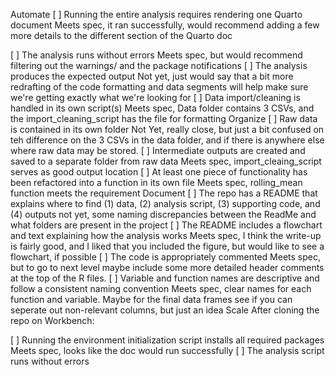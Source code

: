 Automate
[ ] Running the entire analysis requires rendering one Quarto document
Meets spec, it ran successfully, would recommend adding a few more details to the different section of the Quarto doc

[ ] The analysis runs without errors
Meets spec, but would recommend filtering out the warnings/ and the package notifications
[ ] The analysis produces the expected output
Not yet, just would say that a bit more redrafting of the code formatting and data segments will help make sure we're getting exactly what we're looking for
[ ] Data import/cleaning is handled in its own script(s)
Meets spec, Data folder contains 3 CSVs, and the import_cleaning_script has the file for formatting
Organize
[ ] Raw data is contained in its own folder
Not Yet, really close, but just a bit confused on teh difference on the 3 CSVs in the data folder, and if there is anywhere else where raw data may be stored. 
[ ] Intermediate outputs are created and saved to a separate folder from raw data
Meets spec, import_cleaing_script serves as good output location
[ ] At least one piece of functionality has been refactored into a function in its own file
Meets spec, rolling_mean function meets the requirement
Document
[ ] The repo has a README that explains where to find (1) data, (2) analysis script, (3) supporting code, and (4) outputs
not yet, some naming discrepancies between the ReadMe and what folders are present in the project
[ ] The README includes a flowchart and text explaining how the analysis works
Meets spec, I think the write-up is fairly good, and I liked that you included the figure, but would like to see a flowchart, if possible
[ ] The code is appropriately commented
Meets spec, but to go to next level maybe include some more detailed header comments at the top of the R files.
[ ] Variable and function names are descriptive and follow a consistent naming convention
Meets spec, clear names for each function and variable. Maybe for the final data frames see if you can seperate out non-relevant columns, but just an idea
Scale
After cloning the repo on Workbench:

[ ] Running the environment initialization script installs all required packages
Meets spec, looks like the doc would run successfully
[ ] The analysis script runs without errors